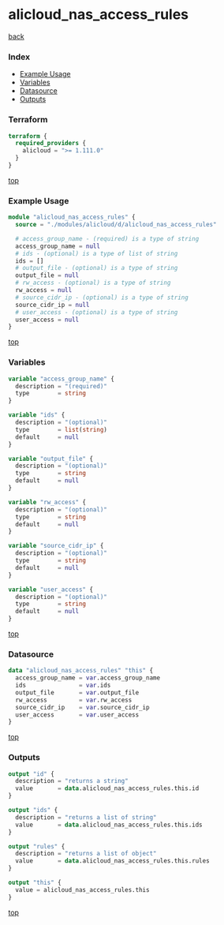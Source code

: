 # alicloud_nas_access_rules

[back](../alicloud.md)

### Index

- [Example Usage](#example-usage)
- [Variables](#variables)
- [Datasource](#datasource)
- [Outputs](#outputs)

### Terraform

```terraform
terraform {
  required_providers {
    alicloud = ">= 1.111.0"
  }
}
```

[top](#index)

### Example Usage

```terraform
module "alicloud_nas_access_rules" {
  source = "./modules/alicloud/d/alicloud_nas_access_rules"

  # access_group_name - (required) is a type of string
  access_group_name = null
  # ids - (optional) is a type of list of string
  ids = []
  # output_file - (optional) is a type of string
  output_file = null
  # rw_access - (optional) is a type of string
  rw_access = null
  # source_cidr_ip - (optional) is a type of string
  source_cidr_ip = null
  # user_access - (optional) is a type of string
  user_access = null
}
```

[top](#index)

### Variables

```terraform
variable "access_group_name" {
  description = "(required)"
  type        = string
}

variable "ids" {
  description = "(optional)"
  type        = list(string)
  default     = null
}

variable "output_file" {
  description = "(optional)"
  type        = string
  default     = null
}

variable "rw_access" {
  description = "(optional)"
  type        = string
  default     = null
}

variable "source_cidr_ip" {
  description = "(optional)"
  type        = string
  default     = null
}

variable "user_access" {
  description = "(optional)"
  type        = string
  default     = null
}
```

[top](#index)

### Datasource

```terraform
data "alicloud_nas_access_rules" "this" {
  access_group_name = var.access_group_name
  ids               = var.ids
  output_file       = var.output_file
  rw_access         = var.rw_access
  source_cidr_ip    = var.source_cidr_ip
  user_access       = var.user_access
}
```

[top](#index)

### Outputs

```terraform
output "id" {
  description = "returns a string"
  value       = data.alicloud_nas_access_rules.this.id
}

output "ids" {
  description = "returns a list of string"
  value       = data.alicloud_nas_access_rules.this.ids
}

output "rules" {
  description = "returns a list of object"
  value       = data.alicloud_nas_access_rules.this.rules
}

output "this" {
  value = alicloud_nas_access_rules.this
}
```

[top](#index)